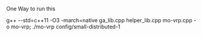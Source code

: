 One Way to run this

g++ --std=c++11 -O3 -march=native ga_lib.cpp helper_lib.cpp mo-vrp.cpp -o mo-vrp; ./mo-vrp config/small-distributed-1

